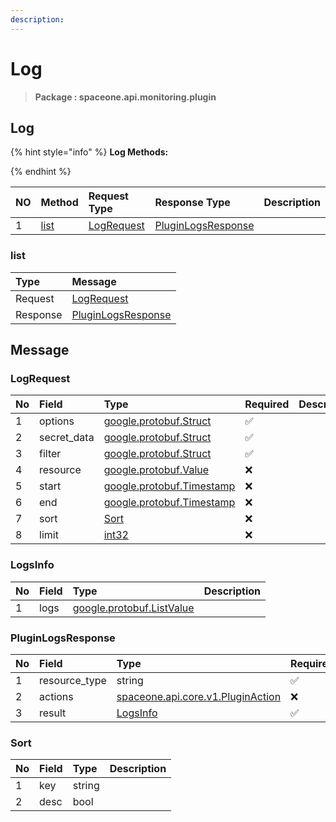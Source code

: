 ```yaml
---
description:  
---
```

# Log

>  **Package : spaceone.api.monitoring.plugin**

## Log

{% hint style="info" %}
**Log Methods:**

{%  endhint %}


| NO |  Method | Request Type | Response Type | Description |
| :--- | :--- | :--- | :--- | :--- |
| 1 | [list](log.md#list)| [LogRequest](log.md#logrequest) | [PluginLogsResponse](log.md#pluginlogsresponse) |  | 
 
 
 
 
### list


| Type | Message |
| :--- | :--- |
| Request | [LogRequest](log.md#logrequest) |
| Response |  [PluginLogsResponse](log.md#pluginlogsresponse)  |


## 

## Message

### LogRequest
| No | Field | Type | Required | Description |
| :--- | :--- | :--- | :--- | :--- |
| 1 | options |[google.protobuf.Struct](https://github.com/protocolbuffers/protobuf/blob/master/src/google/protobuf/struct.proto)|✅||
| 2 | secret_data |[google.protobuf.Struct](https://github.com/protocolbuffers/protobuf/blob/master/src/google/protobuf/struct.proto)|✅||
| 3 | filter |[google.protobuf.Struct](https://github.com/protocolbuffers/protobuf/blob/master/src/google/protobuf/struct.proto)|✅||
| 4 | resource |[google.protobuf.Value](https://developers.google.com/protocol-buffers/docs/reference/overview)|❌||
| 5 | start |[google.protobuf.Timestamp](https://github.com/protocolbuffers/protobuf/blob/master/src/google/protobuf/timestamp.proto)|❌||
| 6 | end |[google.protobuf.Timestamp](https://github.com/protocolbuffers/protobuf/blob/master/src/google/protobuf/timestamp.proto)|❌||
| 7 | sort |[Sort](log.md#sort)|❌||
| 8 | limit |[int32](https://github.com/protocolbuffers/protobuf/blob/master/src/google/protobuf/type.proto)|❌||

### LogsInfo
| No | Field | Type |  Description |
| :--- | :--- | :--- | :--- |
| 1 | logs |[google.protobuf.ListValue](https://developers.google.com/protocol-buffers/docs/reference/overview)||

### PluginLogsResponse
| No | Field | Type | Required | Description |
| :--- | :--- | :--- | :--- | :--- |
| 1 | resource_type |string|✅||
| 2 | actions |[spaceone.api.core.v1.PluginAction](../../core/v1/plugin.md##pluginaction)|❌||
| 3 | result |[LogsInfo](log.md#logsinfo)|✅||

### Sort
| No | Field | Type |  Description |
| :--- | :--- | :--- | :--- |
| 1 | key |string||
| 2 | desc |bool||
